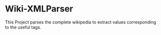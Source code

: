 Wiki-XMLParser
==============
This Project parses the complete wikipedia to extract values corresponding to the useful tags.
